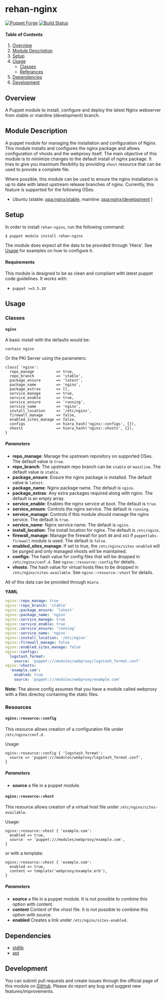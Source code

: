 # rehan-nginx

[![Puppet Forge](http://img.shields.io/puppetforge/v/rehan/nginx.svg)](https://forge.puppetlabs.com/rehan/nginx) [![Build Status](https://travis-ci.org/rehanone/puppet-nginx.svg?branch=master)](https://travis-ci.org/rehanone/puppet-nginx)

#### Table of Contents
1. [Overview](#overview)
2. [Module Description](#module-description)
3. [Setup](#setup)
4. [Usage](#usage)
    * [Classes](#classes)
    * [Referances](#referances)
5. [Dependencies](#dependencies)
6. [Development](#development)

## Overview
A Puppet module to install, configure and deploy the latest Nginx webserver from stable or mainline (development) branch.

## Module Description
A puppet module for managing the installation and configuration of Nginx. This module installs and configures the nginx 
package and allows configuration of vhosts and the webproxy itself. The main objective of this module is to minimize 
changes to the default install of nginx package. It tries to give you maximum flexibility by providing `vhost` resource
that can be used to provide a complete file.

Where possible, this module can be used to ensure the nginx installation is up to date with latest upstream release 
branches of nginx. Currently, this feature is supported for the following OSes:

  - Ubuntu (stable: [ppa:nginx/stable](https://launchpad.net/~nginx/+archive/ubuntu/stable "ppa:nginx/stable"), mainline: [ppa:nginx/development](https://launchpad.net/~nginx/+archive/ubuntu/development "ppa:nginx/development") )

## Setup
In order to install `rehan-nginx`, run the following command:
```bash
$ puppet module install rehan-nginx
```
The module does expect all the data to be provided through 'Hiera'. See [Usage](#usage) for examples on how to configure it.

#### Requirements
This module is designed to be as clean and compliant with latest puppet code guidelines. It works with:

  - `puppet >=5.5.10`

## Usage

### Classes

#### `nginx`

A basic install with the defaults would be:
```puppet
contain nginx
```

Or the PKI Server using the parameters:
```puppet
class{ 'nginx':
  repo_manage          => true,
  repo_branch          => 'stable',
  package_ensure       => 'latest',
  package_name         => 'nginx',
  package_extras       => [],
  service_manage       => true,
  service_enable       => true,
  service_ensure       => 'running',
  service_name         => 'nginx',
  install_location     => '/etc/nginx',
  firewall_manage      => false,
  enabled_sites_manage => false,
  configs              => hiera_hash('nginx::configs', {}),
  vhosts               => hiera_hash('nginx::vhosts', {}),
}
```

##### Parameters

* **repo_manage**: Manage the upstream repository on supported OSes. The default value is `true`.
* **repo_branch**: The upstream repo branch can be `stable` or `mainline`. The default value is `stable`.
* **package_ensure**: Ensure the nginx package is installed. The default value is `latest`.
* **package_name**: Nginx package name. The default is `nginx`.
* **package_extras**: Any extra packages required along with nginx. The default is an empty array.
* **service_enable**: Enables the nginx service at boot. The default is `true`.
* **service_ensure**: Controls the nginx service. The default is `running`.
* **service_manage**: Controls if this module should manage the nginx service. The default is `true`.
* **service_name**: Nginx service name. The default is `nginx`.
* **install_location**: The install location for nginx. The default is `/etc/nginx`.
* **firewall_manage**: Manage the firewall for port `80` and `443` if `puppetlabs-firewall` module is used. The default is `false`.
* **enabled_sites_manage**: If set to true, the `/etc/nginx/sites-enabled` will be purged and only managed vhosts will be maintained.
* **configs**: The hash value for config files that will be dropped in `/etc/nginx/conf.d`. See `nginx::resource::config` for details.
* **vhosts**: The hash value for virtual hosts files to  be dropped in `/etc/nginx/sites-available`. See `nginx::resource::vhost` for details.


All of this data can be provided through `Hiera`. 


**YAML**
```yaml
nginx::repo_manage: true
nginx::repo_branch: 'stable'
nginx::package_ensure: 'latest'
nginx::package_name: 'nginx'
nginx::service_manage: true
nginx::service_enable: true
nginx::service_ensure: 'running'
nginx::service_name: 'nginx'
nginx::install_location: '/etc/nginx'
nginx::firewall_manage: false
nginx::enabled_sites_manage: false
nginx::configs:
  logstash_format:
    source: 'puppet:///modules/webproxy/logstash_format.conf'
nginx::vhosts:
  'example.com':
    enabled: true
    source: 'puppet:///modules/webproxy/example.com'
```

**Note:** The above config assumes that you have a module called webproxy with a files directoy containing the static files.

### Resources

#### `nginx::resource::config`

This resource allows creation of a configuration file under `/etc/nginx/conf.d`.

Usage:
```puppet
nginx::resource::config { 'logstash_format':
  source => 'puppet:///modules/webproxy/logstash_format.conf',
}
```

##### Parameters

* **source** a file in a puppet module.

#### `nginx::resource::vhost`

This resource allows creation of a virtual host file under `/etc/nginx/sites-available`.

Usage:
```puppet
nginx::resource::vhost { 'example.com':
  enabled => true,
  source  => 'puppet:///modules/webproxy/example.com',
}
```

or with a template:
```puppet
nginx::resource::vhost { 'example.com':
  enabled => true,
  content => template('webproxy/example.erb'),
}
```

##### Parameters

* **source** a file in a puppet module. It is not possible to combine this option with content.
* **content** Content of the vhost file. It is not possible to combine this option with source.
* **enabled** Creates a link under `/etc/nginx/sites-enabled`.

## Dependencies

* [stdlib][1]
* [apt][2]

[1]:https://forge.puppet.com/puppetlabs/stdlib
[2]:https://forge.puppet.com/puppetlabs/apt

## Development

You can submit pull requests and create issues through the official page of this module on [GitHub](https://github.com/rehanone/puppet-nginx).
Please do report any bug and suggest new features/improvements.
